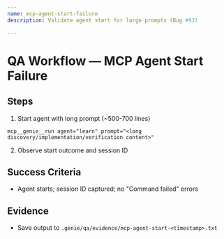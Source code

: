 ```yaml
---
name: mcp-agent-start-failure
description: Validate agent start for large prompts (Bug #93)

---
```


# QA Workflow — MCP Agent Start Failure

## Steps
1) Start agent with long prompt (~500-700 lines)
```
mcp__genie__run agent="learn" prompt="<long discovery/implementation/verification content>"
```
2) Observe start outcome and session ID

## Success Criteria
- Agent starts; session ID captured; no "Command failed" errors

## Evidence
- Save output to `.genie/qa/evidence/mcp-agent-start-<timestamp>.txt`

